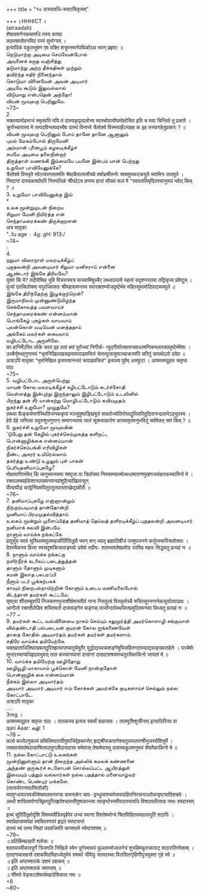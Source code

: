 +++
title = "१० दास्यावधि-स्पष्टयितृत्वम्"

+++
॥HHHICT ॥   
(atraadah)   
शेषत्ववर्णनकथामधि तस्य काष्ठा   
तद्भक्तसेवनमिदं परमं सुभोग्यम् ।   
इत्यादिकं वकुलभूषण एष वक्ति शत्रुघ्नमार्गपथिकोऽथ भवन् प्रहृष्टः ॥   
நெடுமாற்கு அடிமை செய்வேன்போல்   
அவனைக் கருத வஞ்சித்து   
தடுமாற்று அற்ற தீக்கதிகள் முற்றும்   
தவிர்ந்த சதிர் நினைந்தால்   
கொடுமா வினையேன் அவன் அடியார்   
அடியே கூடும் இதுவல்லால்   
விடுமாறு என்பதென் அந்தோ!   
வியன் மூவுலகு பெறினுமே.   
~73~   
2.   
भक्तव्यामोहभाजं स्मृतवति मयि तं दास्यकृद्वत्प्रलोभ्य स्वस्थोग्राघौघमोक्षोचित इति च मया चिन्तिते तु प्रकारे । क्रूरोच्चाघस्य मे तत्पदविनतपदस्यैव दास्यं विनाप्ते त्रैलोक्ये विस्मयार्हेऽप्यहह क इह तत्त्यागहेतुप्रकारः ? ॥   
வியன் மூவுலகு பெறினும் போய் தானே தானே ஆனாலும்   
புயல் மேகம்போல் திருமேனி   
அம்மான் புனைபூம் கழலடிக்கீழ்ச்   
சயமே அடிமை தலைநின்றார்   
திருத்தாள் வணங்கி இம்மையே பயனே இன்பம் யான் பெற்றது   
உறுமோ பாவியேனுக்கே?   
त्रैलोक्ये विस्तृते स्वेऽप्यपगततमसि श्रेष्ठकैवल्यसौख्ये वर्षाभ्रश्रीतनोः स्रक्सुमकटकयुते स्वामिनः पादमूले । निष्ठानां दास्यकाष्ठोपरि निरुपधिकं श्रीपदेऽत्र प्रणम्य प्राप्तं सौख्यं फलं मे "स्वघततिमृदितस्यानुरूपं भवेत् किम् ? ॥   
3. உறுமோ பாவியேனுக்கு இவ்   
*   
உலக மூன்றுமுடன் நிறைய   
சிறுமா மேனி நிமிர்த்த என்   
செந்தாமரைக்கண் திருக்குறளன்   
अत्र मातृका   
"..fu age । 4g: gH: 913:/   
~74~   
:   
4.   
நறுமா விரைநாள் மலரடிக்கீழ்ப்   
புகுதலன்றி அவனடியார் சிறுமா மனிசராய் என்னை   
ஆண்டார் இங்கே திரியவே?   
युक्तं किं मे? तदीयेष्विह भुवि विचरत्स्वत्र मत्स्वामिषूच्चैर् लब्ध्वाल्पत्वे महत्वं सदृशनरतया तद्विसृज्य प्रवेष्टुम् । पूर्त्या एतत्त्रिलोक्या वपुरधिवसतः श्रीमहावामनस्य स्वारक्ताम्भोजदृष्टेर्मम महितसुमामोदिपादाब्जमूले ॥   
இங்கே திரிந்தேற்கு இழுக்குற்றென்?   
இருமாநிலம் முன்னுண்டுமிழ்ந்த   
செங்கோலத்த பவளவாய்ச்   
செந்தாமரைக்கண் என்னம்மான்   
பொங்கேழ் புகழ்கள் வாயவாய்   
புலன்கொள் வடிவென் மனத்ததாய்   
அங்கேய் மலர்கள் கையவாய்   
வழிபட்டோட அருளிலே.   
का हानिर्मेऽस्ति लोके चरत इह ततां क्ष्मां पुरोच्चां निगीर्या- प्युद्गीर्यारक्तरुच्याधरमणिकमलारक्तदृष्टेर्ममेशः ।   
उच्चैर्नृम्भद्गुणास्यं *भृतनिखिलखसद्रम्यरूपाढ्यचित्तं चेत्तत्पूजासुमाञ्चत्करमपि चरितुं सत्पथेऽतो दयेत ॥   
अत्राऽपि मातृका “भृतनिखिल इत्यस्यानन्तरं रूपाढ्यचित्तं” इत्यस्य पूर्वम् अस्फुटा । अयमस्मदूहतः क्लृप्तः पाठः   
~75~   
5. வழிபட்டோட அருள்பெற்று   
மாயன் கோல மலரடிக்கீழ்ச் சுழிபட்டோடும் சுடர்ச்சோதி   
வெள்ளத்து இன்புற்று இருந்தாலும் இழிபட்டோடும் உடலினில்   
பிறந்து தன் சீர் யான்கற்று மொழிபட்டோடும் கவியமுதம்   
நுகர்ச்சி உறுமோ? முழுதுமே?   
लब्ध्वा कैङ्कर्यमार्गस्थितिजनककृपां मञ्जुपुष्पाङ्घ्रिमूले सावर्तज्योतिरोघद्युतिसरिदुदितानन्दलाभेऽद्भुतस्य ।   
हेये देहे जनित्वा तदुरुशुभगुणान् सम्यगभ्यस्य जातं सूक्त्याकारेण काव्यामृतमनुभवितुं सर्वमेतत् समं किम् ? ॥   
6. நுகர்ச்சி உறுமோ மூவுலகின்   
'டுபேறு தன் கேழில் புகர்ச்செம்முகத்த களிறட்ட   
பொன்னாழிக்கை என்னம்மான்   
நிகர்ச்செம்பங்கி எரிவிழிகள்   
நீண்ட அசுரர் உயிரெல்லாம்   
தகர்த்து உண்டு உழலும் புள் பாகன்   
பெரியதனிமாப்புகழே?   
मोक्षावाप्तिर्भवेत् किं त्वनुभवनसमा स्रष्टृता वा त्रिलोक्या निस्साम्यात्मोत्थधामारुणमुखगजसंहारकस्वामिनो मे ।   
रक्तालम्ब्यर्हकेशानलसमनयनप्रांशुदैत्याखिलासून्   
पीत्वापीडं चरद्वेर्नियमयितुरतुल्यातताच्छेद्यकीर्तेः ॥   
~76~   
7. தனிமாப்புகழே எஞ்ஞான்றும்   
நிற்கும்படியாத் தான்தோன்றி   
முனிமாப் பிரமமுதல்வித்தாய்   
உலகம் மூன்றும் முளைப்பித்த தனிமாத் தெய்வத் தளிரடிக்கீழ்ப் புகுதலன்றி அவனடியார் நனிமாக் கலவி இன்பமே   
நாளும் வாய்க்க நங்கட்கே.   
प्रादुर्भूय स्वयं सुस्थिरमतुलमहाकीर्तिसिद्ध्यै भवन् सन् ध्यातृ ब्रह्मादिबीजं परमुपजनने कर्तुरस्यास्त्रिलोक्याः । देवस्यैकस्य हित्वा स्वसदृशकिसलाङ्घ्योः प्रवेशं तदीय- श्लाघ्यश्लेषप्रमोदः परमिह महतः सिद्ध्यतु प्रत्यहं नः ॥   
8. நாளும் வாய்க்க நங்கட்கு   
நளிர்நீர்க் கடலைப் படைத்துத்தன்   
தாளும் தோளும் முடிகளும்   
சமன் இலாத பலபரப்பி   
நீளும் படர் பூங்கற்பகக்   
காவும் நிறைபல்நாயிற்றின் கோளும் உடைய மணிமலைபோல்   
கிடந்தான் தமர்கள் கூட்டமே.   
सृष्ट्वा शीताम्बुवार्धि निजचरणभुजाशीर्षमास्तीर्य नाना निस्तुल्यं विस्तृतोच्चै रुचिरसुरनगानेकसूर्यातपाढ्यः । आनीलो रक्तशैलेडिव शयितवतो दाससङ्गेन सङ्गस् तत्सौन्दर्यस्थचित्तप्रमुदितमनसा सिध्यतु प्रत्यहं नः ॥   
~77 ~   
9. தமர்கள் கூட்ட வல்வினையை நாசம் செய்யும் சதுமூர்த்தி அமர்கொளாழி சங்குவாள்   
வில்தண்டாதி பல்படையன் குமரன் கோல ஐங்கணைவேள்   
தாதை கோதில் அடியார்தம் தமர்கள் தமர்கள் தமர்களாம்   
சதிரே வாய்க்க தமியேற்கே.   
भक्तव्राताधितिष्ठत्प्रबलदुरितहृत्याप्तचातुर्यमूर्तेर् युद्धोद्यच्चक्रशङ्गेषुघिसहितगदास्याद्यसङ्ख्यातहेतेः । पञ्चेषोः सुन्दरस्याप्यधिहृदयभुवस् तात कस्यानघानां दासानां दासदासश्रयणचतुरतैकाकिनो जायतां मे ॥   
10. வாய்க்க தமியேற்கு ஊழிதோறு   
ஊழியூழி மாகாயாம் பூக்கொள் மேனி நான்குதோள்   
பொன்னாழிக் கை என்னம்மான்   
நீக்கம் இல்லா அடியார்தம்   
அடியார் அடியார் அடியார் எம் கோக்கள் அவர்க்கே குடிகளாய்ச் செல்லும் நல்ல கோட்பாடே.   
अत्राऽपि मातृका   
....   
3reg ।   
अयमस्मदूहतः क्लृप्तः पाठः । तातकस्य इत्यत्र स्वार्थे कप्रत्ययः । तातमूर्तेश्शुचीनाम् इत्यादिरीत्या वा   
qari Aaar: கஜி: 1   
~78 ~   
कल्पे कल्पेऽनुकल्पं प्रथितिमदतसीपुष्पजिद्देहकान्तेर् हृद्यश्रीचक्रपाणेश्चतुरमरतरुश्रीभुजस्येशितुर्मे । त्यक्तासंश्लेषदासाश्रितपदयुगलीदासदासा ममेशास् तेषामेवास्तु दासस्वकुलमनुमतं शेषतैकाकिनो मे ॥   
11. நல்ல கோட்பாட்டு உலகங்கள்   
மூன்றினுள்ளும் தான் நிறைந்த அல்லிக் கமலக் கண்ணனை   
அந்தண் குருகூர்ச் சடகோபன் சொல்லப்பட்ட ஆயிரத்துள்   
இவையும் பத்தும் வல்லார்கள் நல்ல பதத்தால் மனைவாழ்வர்   
கொண்ட பெண்டிர் மக்களே.   
(तात्पर्यरत्नावलीश्लोकौ)   
व्यामुग्धत्वात्स्वकीयेष्वमलघनरुचा वामनत्वेन चाप- द्वन्धुत्वाश्चर्यभावादहितनिरसनाल्लोकसृष्ट्यादिशक्तेः ।   
अब्धौ शायित्वयोगाच्छ्रितदुरितहृतेश्चातसीपुष्पकान्त्या त्वाकृष्टेस्स्वीयदास्यावधि विशदयतीत्याह नाथः स्वदास्यम् ॥   
इत्थं सूरिर्दिदृक्षोर्दृशि विषयमवैन्निस्पृहैरेव लभ्यं स्वानां विश्लेषभोग्यं श्रितविहितसमग्रत्वभूतिं शठारिः । स्वापेक्षासव्यपेक्षं स्ववितरणपरं हृद्रतं स्पष्टयन्तं   
दास्यं स्वं तस्य निष्ठां तदवधिमपि चाप्यष्टमे स्वेष्टवश्यम् ॥   
~79~   
॥ प्रतिबिम्बलहरी श्लोकः ॥   
श्लाघ्यस्वीकारपूर्णे त्रिजगति निखिले स्वेन पूर्णस्वरूपं फुल्लाम्भोजातनेत्रं शुभहिमकुरुकाराट् शठारातिनोक्तम् । एतद्गाथासहस्रे दशकमिदमिहाध्येतुमेवं समर्था जीवेयुः सत्पदस्था विलसितगृहिणीपुत्रयुक्ता गृहे स्वे ॥   
॥ इति अष्टमशतके दशमं दशकम् ॥   
॥ इति अष्टमशतकं समाप्तम् ॥   
॥ श्रीमते वेङ्कटशेषार्यमहादेशिकाय नमः ॥   
+8   
~80~